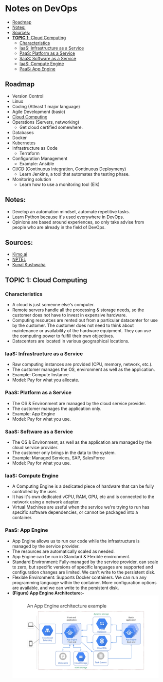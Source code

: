 # Notes on **DevOps** 

- [Roadmap](#roadmap)
- [Notes:](#notes)
- [Sources:](#sources)
- [**TOPIC 1**: Cloud Computing](#topic-1-cloud-computing)
  - [Characteristics](#characteristics)
  - [IaaS: Infrastructure as a Service](#iaas-infrastructure-as-a-service)
  - [PaaS: Platform as a Service](#paas-platform-as-a-service)
  - [SaaS: Software as a Service](#saas-software-as-a-service)
  - [IaaS: Compute Engine](#iaas-compute-engine)
  - [PaaS: App Engine](#paas-app-engine)

## Roadmap
- Version Control
- Linux
- Coding (Atleast 1 major language)
- Agile Development (basic)
- [Cloud Computing](#topic-1-cloud-computing)
- Operations (Servers, networking)
  - Get cloud certified somewhere.
- Databases
- Docker
- Kubernetes
- Infrastructure as Code
  - Terraform
- Configuration Management
  - Example: Ansible
- CI/CD (Continuous Integration, Continuous Deploymeny)
  - Learn Jenkins, a tool that automates the testing phase.
- Monitoring solution
  - Learn how to use a monitoring tool (Elk)

## Notes:
- Develop an automation mindset, automate repetitive tasks.
- Learn Python because it's used everywhere in DevOps.
- Opinions are based around experiences, so only take advise from people who are already in the field of DevOps.

## Sources:
- [Kimo.ai](https://kimo.ai/paths/645261c965af3919a227152a)
- [NPTEL](https://onlinecourses.nptel.ac.in/noc23_cs90/)
- [Kunal Kushwaha]()

## **TOPIC 1**: Cloud Computing
### Characteristics
- A cloud is just someone else's computer.
- Remote servers handle all the processing & storage needs, so the customer does not have to invest in expensive hardware.
- Computing resources are rented out from a particular datacenter for use by the customer. The customer does not need to think about maintenance or availability of the hardware equipment. They can use the computing power to fulfill their own objectives.
- Datacenters are located in various geographical locations.

### IaaS: Infrastructure as a Service
- Raw computing instances are provided (CPU, memory, network, etc.).
- The customer manages the OS, environment as well as the application.
- Example: Compute Instance
- Model: Pay for what you allocate.

### PaaS: Platform as a Service
- The OS & Environment are managed by the cloud service provider.
- The customer manages the application only.
- Example: App Engine
- Model: Pay for what you use.

### SaaS: Software as a Service
- The OS & Environment, as well as the application are managed by the cloud service provider.
- The customer only brings in the data to the system.
- Example: Managed Services, SAP, SalesForce
- Model: Pay for what you use.

### IaaS: Compute Engine
- A Computing Engine is a dedicated piece of hardware that can be fully controlled by the user.
- It has it's own dedicated vCPU, RAM, GPU, etc and is connected to the network using a network adapter.
- Virtual Machines are useful when the service we're trying to run has specific software dependencies, or cannot be packaged into a container.

### PaaS: App Engine
- App Engine allows us to run our code while the infrastructure is managed by the service provider.
- The resources are automatically scaled as needed.
- App Engine can be run in Standard & Flexible environment.
- Standard Environment: Fully-managed by the service provider, can scale to zero, but specific versions of specific languages are supported and configuration changes are limited. We can't write to the persistent disk.
- Flexible Environment: Supports Docker containers. We can run any programming language within the container. More configuration options are available, and we can write to the persistent disk.
- **(Figure) App Engine Architecture:-**
![App Engine](../res/1-0.png)